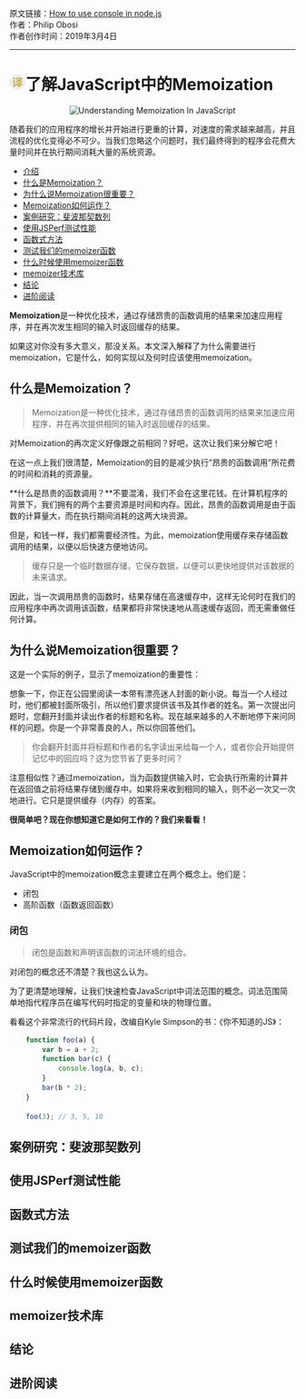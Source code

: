 原文链接：[How to use console in node.js](https://scotch.io/tutorials/understanding-memoization-in-javascript#toc-testing-our-memoizer-function "了解JavaScript中的Memoization") <br/>
作者：Philip Obosi <br/>
作者创作时间：2019年3月4日

------------------------------------------------------------------------------------------------

# <img src="https://github.com/jimwong666/FEstart/blob/master/translatedArticles/images/publicFile/icon_teranlation.png" alt="译文">了解JavaScript中的Memoization

<p align="center">
<img src="https://scotch-res.cloudinary.com/image/upload/w_1000,q_auto:good,f_auto/v1549388375/dcugfumfvlbdyrf7skqh.png" alt="Understanding Memoization In JavaScript">
</p>

随着我们的应用程序的增长并开始进行更重的计算，对速度的需求越来越高，并且流程的优化变得必不可少。当我们忽略这个问题时，我们最终得到的程序会花费大量时间并在执行期间消耗大量的系统资源。

 * [介绍](#介绍)
 * [什么是Memoization？](#什么是memoization)
 * [为什么说Memoization很重要？](#为什么说memoization很重要)
 * [Memoization如何运作？](#memoization如何运作)
 * [案例研究：斐波那契数列](#案例研究斐波那契数列)
 * [使用JSPerf测试性能](#使用jsperf测试性能)
 * [函数式方法](#函数式方法)
 * [测试我们的memoizer函数](#测试我们的memoizer函数)
 * [什么时候使用memoizer函数](#什么时候使用memoizer函数)
 * [memoizer技术库](#memoizer技术库)
 * [结论](#结论)
 * [进阶阅读](#进阶阅读)

**Memoization**是一种优化技术，通过存储昂贵的函数调用的结果来加速应用程序，并在再次发生相同的输入时返回缓存的结果。

如果这对你没有多大意义，那没关系。本文深入解释了为什么需要进行memoization，它是什么，如何实现以及何时应该使用memoization。

## 什么是Memoization？

> Memoization是一种优化技术，通过存储昂贵的函数调用的结果来加速应用程序，并在再次提供相同的输入时返回缓存的结果。

对Memoization的再次定义好像跟之前相同？好吧，这次让我们来分解它吧！

在这一点上我们很清楚，Memoization的目的是减少执行“昂贵的函数调用”所花费的时间和消耗的资源量。

**什么是昂贵的函数调用？**不要混淆，我们不会在这里花钱。在计算机程序的背景下，我们拥有的两个主要资源是时间和内存。因此，昂贵的函数调用是由于函数的计算量大，而在执行期间消耗的这两大块资源。

但是，和钱一样，我们都需要经济性。为此，memoization使用缓存来存储函数调用的结果，以便以后快速方便地访问。

> 缓存只是一个临时数据存储，它保存数据，以便可以更快地提供对该数据的未来请求。

因此，当一次调用昂贵的函数时，结果存储在高速缓存中，这样无论何时在我们的应用程序中再次调用该函数，结果都将非常快速地从高速缓存返回，而无需重做任何计算。

## 为什么说Memoization很重要？

这是一个实际的例子，显示了memoization的重要性：

想象一下，你正在公园里阅读一本带有漂亮迷人封面的新小说。每当一个人经过时，他们都被封面所吸引，所以他们要求提供该书及其作者的姓名。第一次提出问题时，您翻开封面并读出作者的标题和名称。现在越来越多的人不断地停下来问同样的问题。你是一个非常善良的人，所以你回答他们。

> 你会翻开封面并将标题和作者的名字读出来给每一个人，或者你会开始提供记忆中的回应吗？这为您节省了更多时间？

注意相似性？通过memoization，当为​​函数提供输入时，它会执行所需的计算并在返回值之前将结果存储到缓存中。如果将来收到相同的输入，则不必一次又一次地进行。它只是提供缓存（内存）的答案。

**很简单吧？现在你想知道它是如何工作的？我们来看看！**

## Memoization如何运作？

JavaScript中的memoization概念主要建立在两个概念上。他们是：

* 闭包
* 高阶函数（函数返回函数）

### 闭包

> 闭包是函数和声明该函数的词法环境的组合。

对闭包的概念还不清楚？我也这么认为。

为了更清楚地理解，让我们快速检查JavaScript中词法范围的概念。词法范围简单地指代程序员在编写代码时指定的变量和块的物理位置。

看看这个非常流行的代码片段，改编自Kyle Simpson的书：《你不知道的JS》：

```js
	function foo(a) {
		var b = a + 2;
		function bar(c) {
			console.log(a, b, c);
		}
		bar(b * 2);
	}

	foo(3); // 3, 5, 10
```

## 案例研究：斐波那契数列


## 使用JSPerf测试性能


## 函数式方法


## 测试我们的memoizer函数



## 什么时候使用memoizer函数


## memoizer技术库


## 结论


## 进阶阅读